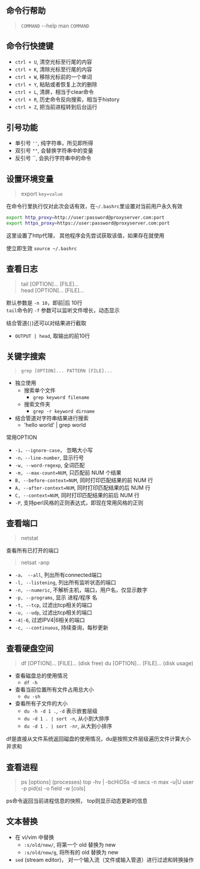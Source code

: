 ## 命令行帮助
> `COMMAND` --help
> man `COMMAND`

## 命令行快捷键
- `ctrl + U`, 清空光标至行尾的内容
- `ctrl + K`, 清除光标至行尾的内容
- `ctrl + W`, 移除光标前的一个单词 
- `ctrl + Y`, 粘贴或者恢复上次的删除
- `ctrl + L`, 清屏，相当于clear命令
- `ctrl + R`, 历史命令反向搜索，相当于history
- `ctrl + Z`, 把当前进程转到后台运行

## 引号功能
- 单引号 `''`, 纯字符串，所见即所得
- 双引号 `""`, 会替换字符串中的变量 
- 反引号 \`\`, 会执行字符串中的命令 


## 设置环境变量
> export `key=value`

在命令行里执行仅对此次会话有效，在`~/.bashrc`里设置对当前用户永久有效
```sh
export http_proxy=http://user:password@proxyserver.com:port
export https_proxy=https://user:password@proxyserver.com:port
```
这里设置了http代理， 其他程序会先尝试获取该值，如果存在就使用  

使立即生效 `source ~/.bashrc`

## 查看日志
> tail [OPTION]... [FILE]...  
> head [OPTION]... [FILE]...

默认参数是 `-n 10`，即前|后 10行  
`tail`命令的 `-f` 参数可以监听文件增长，动态显示  

结合管道(`|`)还可以对结果进行截取
- `OUTPUT | head`, 取输出的前10行

## 关键字搜索
> `grep [OPTION]... PATTERN [FILE]...`  

- 独立使用
    - 搜索单个文件
        - `grep keyword filename`
    - 搜索文件夹
        - `grep -r keyword dirname`
- 结合管道对字符串结果进行搜索
    - 'hello world' | grep world

常用OPTION
- `-i，--ignore-case`， 忽略大小写
- `-n，--line-number`, 显示行号
- `-w, --word-regexp`, 全词匹配
- `-m, --max-count=NUM`, 只匹配前 NUM 个结果
- `B, --before-context=NUM`, 同时打印匹配结果的前 NUM 行
- `A, --after-context=NUM`,  同时打印匹配结果的后 NUM 行
- `C, --context=NUM`,  同时打印匹配结果的前后 NUM 行
- `-P`, 支持perl风格的正则表达式，即现在常用风格的正则

## 查看端口
> netstat  

查看所有已打开的端口  
> netsat -anp

- `-a， --all`, 列出所有connected端口
- `-l, --listening`, 列出所有监听状态的端口
- `-n, --numeric`, 不解析主机，端口，用户名，仅显示数字
- `-p, --programs`, 显示 进程/程序 名
- `-t, --tcp`, 过滤出tcp相关的端口
- `-u, --udp`, 过滤出tcp相关的端口
- `-4|-6`, 过滤IPV4|6相关的端口
- `-c, --continuous`, 持续查询，每秒更新

## 查看硬盘空间
> df [OPTION]... [FILE]... (disk free)
> du [OPTION]... [FILE]... (disk usage)

- 查看磁盘总的使用情况
    - `df -h`
- 查看当前位置所有文件占用总大小
    - `du -sh`
-  查看所有子文件的大小
    - `du -h -d 1 .`, `-d` 表示嵌套层级
    - `du -d 1 . | sort -n`, 从小到大排序
    - `du -d 1 . | sort -nr`, 从大到小排序

df是直接从文件系统返回磁盘的使用情况，du是按照文件层级遍历文件计算大小并求和

## 查看进程
> ps [options] (processes)
> top -hv | -bcHiOSs -d secs -n max -u|U user -p pid(s) -o field -w [cols]

ps命令返回当前进程信息的快照， top则显示动态更新的信息


## 文本替换
- 在 vi/vim 中替换
    - `:s/old/new/`, 将第一个 old 替换为 new 
    - `:s/old/new/g`, 将所有的 old 替换为 new 
- `sed` (stream editor)， 对一个输入流（文件或输入管道）进行过滤和转换操作

